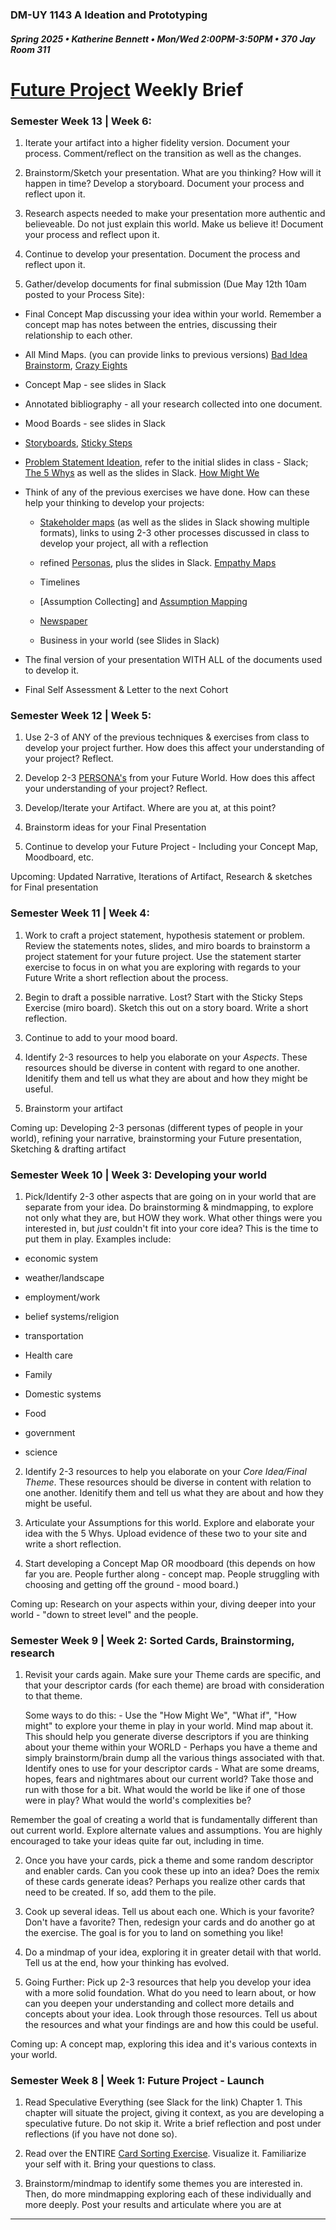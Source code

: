 ### DM-UY 1143 A Ideation and Prototyping
##### Spring 2025 • Katherine Bennett • Mon/Wed 2:00PM-3:50PM • 370 Jay Room 311

# [Future Project](Future.md) Weekly Brief

### Semester Week 13 | Week 6: 

1. Iterate your artifact into a higher fidelity version. Document your process. Comment/reflect on the transition as well as the changes.

2. Brainstorm/Sketch your presentation. What are you thinking? How will it happen in time? Develop a storyboard. Document your process and reflect upon it.

3. Research aspects needed to make your presentation more authentic and believeable. Do not just explain this world. Make us believe it! Document your process and reflect upon it.

4. Continue to develop your presentation. Document the process and reflect upon it.

5. Gather/develop documents for final submission (Due May 12th 10am posted to your Process Site):

- Final Concept Map discussing your idea within your world. Remember a concept map has notes between the entries, discussing their relationship to each other.

- All Mind Maps. (you can provide links to previous versions) [Bad Idea Brainstorm](https://miro.com/app/board/uXjVIC88Tzs=/), [Crazy Eights](https://miro.com/app/board/uXjVI-siAKA=/)

- Concept Map - see slides in Slack

- Annotated bibliography - all your research collected into one document.

- Mood Boards - see slides in Slack

- [Storyboards](https://miro.com/app/board/uXjVL9fyu6w=/), [Sticky Steps](https://miro.com/app/board/uXjVLOv4iHs=/)

- [Problem Statement Ideation](https://miro.com/app/board/uXjVLWEP_FQ=/), refer to the initial slides in class - Slack; [The 5 Whys](https://miro.com/app/board/uXjVLk2bckY=/) as well as the slides in Slack. [How Might We](https://miro.com/app/board/uXjVI8y4ILA=/)

- Think of any of the previous exercises we have done. How can these help your thinking to develop your projects: 

	- [Stakeholder maps](https://miro.com/app/board/uXjVLS4P34s=/) (as well as the slides in Slack showing multiple formats), links to using 2-3 other processes discussed in class to develop your project, all with a reflection

	- refined [Personas](https://miro.com/app/board/uXjVL9d1Lvw=/), plus the slides in Slack. [Empathy Maps](https://miro.com/app/board/uXjVITfy9tY=/)

	- Timelines

	- [Assumption Collecting]  and [Assumption Mapping]((https://miro.com/app/board/uXjVLkAh4As=/))

	- [Newspaper](https://miro.com/app/board/uXjVIC88Tzs=/)

	- Business in your world (see Slides in Slack)

- The final version of your presentation WITH ALL of the documents used to develop it.

- Final Self Assessment & Letter to the next Cohort



### Semester Week 12 | Week 5: 

1. Use 2-3 of ANY of the previous techniques & exercises from class to develop your project further. How does this affect your understanding of your project? Reflect.

2. Develop 2-3 [PERSONA's](Personas.md) from your Future World. How does this affect your understanding of your project? Reflect.

3. Develop/Iterate your Artifact. Where are you at, at this point?

4. Brainstorm ideas for your Final Presentation

5. Continue to develop your Future Project - Including your Concept Map, Moodboard, etc.

Upcoming: Updated Narrative, Iterations of Artifact, Research & sketches for Final presentation


### Semester Week 11 | Week 4: 

1. Work to craft a project statement, hypothesis statement or problem. Review the statements notes, slides, and miro boards to brainstorm a project statement for your future project. Use the statement starter exercise to focus in on what you are exploring with regards to your Future Write a short reflection about the process.

2. Begin to draft a possible narrative. Lost? Start with the Sticky Steps Exercise (miro board). Sketch this out on a story board. Write a short reflection.

3. Continue to add to your mood board.

4. Identify 2-3 resources to help you elaborate on your *Aspects*. These resources should be diverse in content with regard to one another. Idenitify them and tell us what they are about and how they might be useful.

5. Brainstorm your artifact

Coming up: Developing 2-3 personas (different types of people in your world), refining your narrative, brainstorming your Future presentation, Sketching & drafting artifact


### Semester Week 10 | Week 3: Developing your world

1. Pick/Identify 2-3 other aspects that are going on in your world that are separate from your idea. Do brainstorming & mindmapping, to explore not only what they are, but HOW they work. What other things were you interested in, but _just_ couldn't fit into your core idea? This is the time to put them in play. Examples include:

- economic system

- weather/landscape

- employment/work

- belief systems/religion

- transportation

- Health care

- Family

- Domestic systems

- Food

- government

- science


2. Identify 2-3 resources to help you elaborate on your *Core Idea/Final Theme*. These resources should be diverse in content with relation to one another. Idenitify them and tell us what they are about and how they might be useful.

3. Articulate your Assumptions for this world. Explore and elaborate your idea with the 5 Whys. Upload evidence of these two to your site and write a short reflection.

4. Start developing a Concept Map OR moodboard (this depends on how far you are. People further along - concept map. People struggling with choosing and getting off the ground - mood board.)

Coming up: Research on your aspects within your, diving deeper into your world - "down to street level" and the people.

### Semester Week 9 | Week 2: Sorted Cards, Brainstorming, research

1. Revisit your cards again. Make sure your Theme cards are specific, and that your descriptor cards (for each theme) are broad with consideration to that theme. 

	Some ways to do this:
		- Use the "How Might We", "What if", "How might" to explore your theme in play in your world. Mind map about it. This should help you generate diverse descriptors if you are thinking about your theme within your WORLD
		- Perhaps you have a theme and simply brainstorm/brain dump all the various things associated with that. Identify ones to use for your descriptor cards
		- What are some dreams, hopes, fears and nightmares about our current world? Take those and run with those for a bit. What would the world be like if one of those were in play? What would the world's complexities be?

Remember the goal of creating a world that is fundamentally different than out current world. Explore alternate values and assumptions. You are highly encouraged to take your ideas quite far out, including in time.

2. Once you have your cards, pick a theme and some random descriptor and enabler cards. Can you cook these up into an idea? Does the remix of these cards generate ideas? Perhaps you realize other cards that need to be created. If so, add them to the pile.

3. Cook up several ideas. Tell us about each one. Which is your favorite? Don't have a favorite? Then, redesign your cards and do another go at the exercise. The goal is for you to land on something you like!

4. Do a mindmap of your idea, exploring it in greater detail with that world. Tell us at the end, how your thinking has evolved.

5. Going Further: Pick up 2-3 resources that help you develop your idea with a more solid foundation. What do you need to learn about, or how can you deepen your understanding and collect more details and concepts about your idea. Look through those resources. Tell us about the resources and what your findings are and how this could be useful.

Coming up: A concept map, exploring this idea and it's various contexts in your world.


### Semester Week 8 | Week 1: Future Project - Launch

1. Read Speculative Everything (see Slack for the link) Chapter 1. This chapter will situate the project, giving it context, as you are developing a speculative future. Do not skip it. Write a brief reflection and post under reflections (if you have not done so).

2. Read over the ENTIRE [Card Sorting Exercise](cardSortingExercise.md). Visualize it. Familiarize your self with it. Bring your questions to class.

3. Brainstorm/mindmap to identify some themes you are interested in. Then, do more mindmapping exploring each of these individually and more deeply. Post your results and articulate where you are at




---

